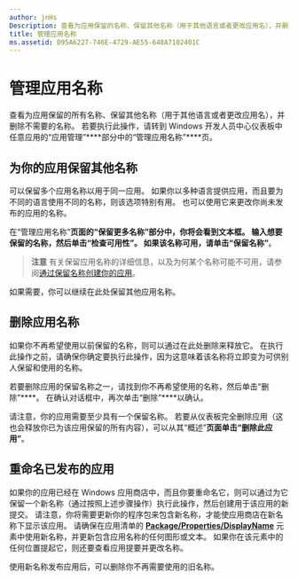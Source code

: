 ```yaml
---
author: jnHs
Description: 查看为应用保留的名称、保留其他名称（用于其他语言或者更改应用名），并删除不再需要的已保留名称。
title: 管理应用名称
ms.assetid: D95A6227-746E-4729-AE55-648A7102401C
---
```


# 管理应用名称


查看为应用保留的所有名称、保留其他名称（用于其他语言或者更改应用名），并删除不需要的名称。 若要执行此操作，请转到 Windows 开发人员中心仪表板中任意应用的“应用管理”****部分中的“管理应用名称”****页。

## 为你的应用保留其他名称

可以保留多个应用名称以用于同一应用。 如果你以多种语言提供应用，而且要为不同的语言使用不同的名称，则该选项特别有用。 也可以使用它来更改你尚未发布的应用的名称。

在“管理应用名称”****页面的“保留更多名称”****部分中，你将会看到文本框。 输入想要保留的名称，然后单击“检查可用性”****。 如果该名称可用，请单击“保留名称”****。

> **注意** 有关保留应用名称的详细信息，以及为何某个名称可能不可用，请参阅[通过保留名称创建你的应用](create-your-app-by-reserving-a-name.md)。

如果需要，你可以继续在此处保留其他应用名称。

## 删除应用名称

如果你不再希望使用以前保留的名称，则可以通过在此处删除来释放它。 在执行此操作之前，请确保你确定要执行此操作，因为这意味着该名称将立即变为可供别人保留和使用的名称。

若要删除应用的保留名称之一，请找到你不再希望使用的名称，然后单击“删除”****。 在确认对话框中，再次单击“删除”****以确认。

请注意，你的应用需要至少具有一个保留名称。 若要从仪表板完全删除应用（这也会释放你已为该应用保留的所有内容），可以从其“概述”****页面单击“删除此应用”****。

## 重命名已发布的应用

如果你的应用已经在 Windows 应用商店中，而且你要重命名它，则可以通过为它保留一个新名称（通过按照上述步骤操作）执行此操作，然后创建用于该应用的新提交。 请注意，你将需要更新你的程序包来包含新名称，才能使应用商店在新名称下显示该应用。 请确保在应用清单的 [**Package/Properties/DisplayName**](https://msdn.microsoft.com/library/windows/apps/dn423240) 元素中使用新名称，并更新包含应用名称的任何图形或文本。 如果你在该元素中的任何位置提起它，则还要查看应用提要并更改名称。

使用新名称发布应用后，可以删除你不再需要使用的旧名称。

 

 






<!--HONumber=May16_HO2-->


